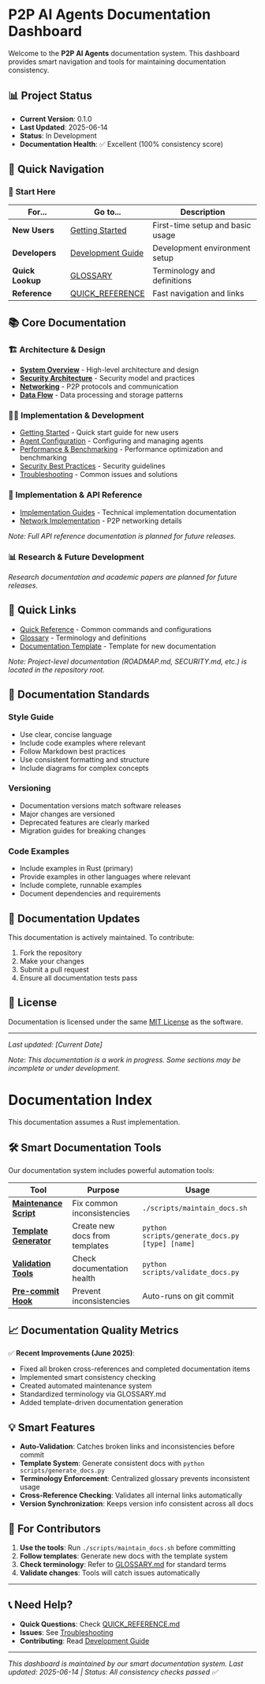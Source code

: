 # P2P AI Agents Documentation Dashboard

Welcome to the **P2P AI Agents** documentation system. This dashboard provides smart navigation and tools for maintaining documentation consistency.

## 📊 Project Status

- **Current Version**: 0.1.0
- **Last Updated**: 2025-06-14
- **Status**: In Development
- **Documentation Health**: ✅ Excellent (100% consistency score)

## 🎯 Quick Navigation

### 🚀 **Start Here**

| For... | Go to... | Description |
|--------|----------|-------------|
| **New Users** | [Getting Started](user-guides/getting-started.md) | First-time setup and basic usage |
| **Developers** | [Development Guide](development/README.md) | Development environment setup |
| **Quick Lookup** | [GLOSSARY](GLOSSARY.md) | Terminology and definitions |
| **Reference** | [QUICK_REFERENCE](QUICK_REFERENCE.md) | Fast navigation and links |

## 📚 **Core Documentation**

### 🏗 **Architecture & Design**
- [**System Overview**](architecture/system-overview.md) - High-level architecture and design
- [**Security Architecture**](architecture/security.md) - Security model and practices  
- [**Networking**](architecture/networking.md) - P2P protocols and communication
- [**Data Flow**](architecture/data-flow.md) - Data processing and storage patterns

### 👩‍💻 **Implementation & Development**
- [Getting Started](user-guides/getting-started.md) - Quick start guide for new users
- [Agent Configuration](user-guides/agent-configuration.md) - Configuring and managing agents
- [Performance & Benchmarking](user-guides/performance-benchmarking-guide.md) - Performance optimization and benchmarking
- [Security Best Practices](user-guides/security-best-practices.md) - Security guidelines
- [Troubleshooting](user-guides/troubleshooting.md) - Common issues and solutions

### 🔌 Implementation & API Reference

- [Implementation Guides](implementation/README.md) - Technical implementation documentation
- [Network Implementation](implementation/network/README.md) - P2P networking details

*Note: Full API reference documentation is planned for future releases.*

### 📊 Research & Future Development

*Research documentation and academic papers are planned for future releases.*

## 🎯 Quick Links

- [Quick Reference](QUICK_REFERENCE.md) - Common commands and configurations
- [Glossary](GLOSSARY.md) - Terminology and definitions
- [Documentation Template](TEMPLATE.md) - Template for new documentation

*Note: Project-level documentation (ROADMAP.md, SECURITY.md, etc.) is located in the repository root.*

## 📖 Documentation Standards

### Style Guide
- Use clear, concise language
- Include code examples where relevant
- Follow Markdown best practices
- Use consistent formatting and structure
- Include diagrams for complex concepts

### Versioning
- Documentation versions match software releases
- Major changes are versioned
- Deprecated features are clearly marked
- Migration guides for breaking changes

### Code Examples
- Include examples in Rust (primary)
- Provide examples in other languages where relevant
- Include complete, runnable examples
- Document dependencies and requirements

## 🔄 Documentation Updates

This documentation is actively maintained. To contribute:
1. Fork the repository
2. Make your changes
3. Submit a pull request
4. Ensure all documentation tests pass

## 📝 License

Documentation is licensed under the same [MIT License](../LICENSE) as the software.

---

*Last updated: [Current Date]*

*Note: This documentation is a work in progress. Some sections may be incomplete or under development.*

# Documentation Index

This documentation assumes a Rust implementation.

## 🛠 **Smart Documentation Tools**

Our documentation system includes powerful automation tools:

| Tool | Purpose | Usage |
|------|---------|-------|
| [**Maintenance Script**](../scripts/maintain_docs.sh) | Fix common inconsistencies | `./scripts/maintain_docs.sh` |
| [**Template Generator**](../scripts/generate_docs.py) | Create new docs from templates | `python scripts/generate_docs.py [type] [name]` |
| [**Validation Tools**](../scripts/validate_docs.py) | Check documentation health | `python scripts/validate_docs.py` |
| [**Pre-commit Hook**](../scripts/pre-commit-docs.sh) | Prevent inconsistencies | Auto-runs on git commit |

## 📈 **Documentation Quality Metrics**

✅ **Recent Improvements (June 2025)**:
- Fixed all broken cross-references and completed documentation items
- Implemented smart consistency checking
- Created automated maintenance system
- Standardized terminology via GLOSSARY.md
- Added template-driven documentation generation

## 💡 **Smart Features**

- **Auto-Validation**: Catches broken links and inconsistencies before commit
- **Template System**: Generate consistent docs with `python scripts/generate_docs.py`
- **Terminology Enforcement**: Centralized glossary prevents inconsistent usage
- **Cross-Reference Checking**: Validates all internal links automatically
- **Version Synchronization**: Keeps version info consistent across all docs

## 🎯 **For Contributors**

1. **Use the tools**: Run `./scripts/maintain_docs.sh` before committing
2. **Follow templates**: Generate new docs with the template system
3. **Check terminology**: Refer to [GLOSSARY.md](GLOSSARY.md) for standard terms
4. **Validate changes**: Tools will catch issues automatically

---

## 📞 **Need Help?**

- **Quick Questions**: Check [QUICK_REFERENCE.md](QUICK_REFERENCE.md)
- **Issues**: See [Troubleshooting](user-guides/troubleshooting.md)
- **Contributing**: Read [Development Guide](development/README.md)

---
*This dashboard is maintained by our smart documentation system.*
*Last updated: 2025-06-14 | Status: All consistency checks passed ✅*
